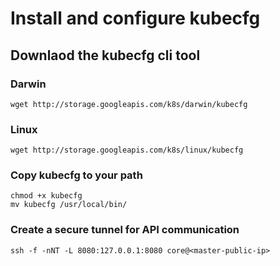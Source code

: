 # Install and configure kubecfg

## Downlaod the kubecfg cli tool

### Darwin

```
wget http://storage.googleapis.com/k8s/darwin/kubecfg
```

### Linux

```
wget http://storage.googleapis.com/k8s/linux/kubecfg
```

### Copy kubecfg to your path

```
chmod +x kubecfg
mv kubecfg /usr/local/bin/
```

### Create a secure tunnel for API communication

```
ssh -f -nNT -L 8080:127.0.0.1:8080 core@<master-public-ip>
```

